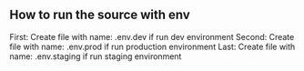## How to run the source with env

First: Create file with name: .env.dev if run dev environment
Second: Create file with name: .env.prod if run production environment
Last: Create file with name: .env.staging if run staging environment
